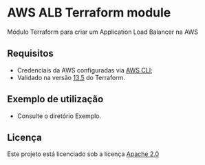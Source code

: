  # AWS ALB Terraform module

Módulo Terraform para criar um Application Load Balancer na AWS

## Requisitos

* Credenciais da AWS configuradas via [AWS CLI](https://docs.aws.amazon.com/cli/latest/userguide/cli-chap-configure.html);
* Validado na versão [13.5](https://releases.hashicorp.com/terraform/0.13.5/) do Terraform.

## Exemplo de utilização

* Consulte o diretório Exemplo.

## Licença
Este projeto está licenciado sob a licença [Apache 2.0](https://www.apache.org/licenses/LICENSE-2.0)